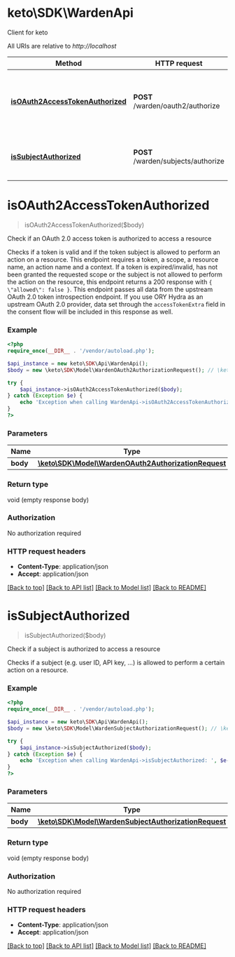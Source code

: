 # keto\SDK\WardenApi
Client for keto

All URIs are relative to *http://localhost*

Method | HTTP request | Description
------------- | ------------- | -------------
[**isOAuth2AccessTokenAuthorized**](WardenApi.md#isOAuth2AccessTokenAuthorized) | **POST** /warden/oauth2/authorize | Check if an OAuth 2.0 access token is authorized to access a resource
[**isSubjectAuthorized**](WardenApi.md#isSubjectAuthorized) | **POST** /warden/subjects/authorize | Check if a subject is authorized to access a resource


# **isOAuth2AccessTokenAuthorized**
> isOAuth2AccessTokenAuthorized($body)

Check if an OAuth 2.0 access token is authorized to access a resource

Checks if a token is valid and if the token subject is allowed to perform an action on a resource. This endpoint requires a token, a scope, a resource name, an action name and a context.   If a token is expired/invalid, has not been granted the requested scope or the subject is not allowed to perform the action on the resource, this endpoint returns a 200 response with `{ \"allowed\": false }`.   This endpoint passes all data from the upstream OAuth 2.0 token introspection endpoint. If you use ORY Hydra as an upstream OAuth 2.0 provider, data set through the `accessTokenExtra` field in the consent flow will be included in this response as well.

### Example
```php
<?php
require_once(__DIR__ . '/vendor/autoload.php');

$api_instance = new keto\SDK\Api\WardenApi();
$body = new \keto\SDK\Model\WardenOAuth2AuthorizationRequest(); // \keto\SDK\Model\WardenOAuth2AuthorizationRequest | 

try {
    $api_instance->isOAuth2AccessTokenAuthorized($body);
} catch (Exception $e) {
    echo 'Exception when calling WardenApi->isOAuth2AccessTokenAuthorized: ', $e->getMessage(), PHP_EOL;
}
?>
```

### Parameters

Name | Type | Description  | Notes
------------- | ------------- | ------------- | -------------
 **body** | [**\keto\SDK\Model\WardenOAuth2AuthorizationRequest**](../Model/WardenOAuth2AuthorizationRequest.md)|  | [optional]

### Return type

void (empty response body)

### Authorization

No authorization required

### HTTP request headers

 - **Content-Type**: application/json
 - **Accept**: application/json

[[Back to top]](#) [[Back to API list]](../../README.md#documentation-for-api-endpoints) [[Back to Model list]](../../README.md#documentation-for-models) [[Back to README]](../../README.md)

# **isSubjectAuthorized**
> isSubjectAuthorized($body)

Check if a subject is authorized to access a resource

Checks if a subject (e.g. user ID, API key, ...) is allowed to perform a certain action on a resource.

### Example
```php
<?php
require_once(__DIR__ . '/vendor/autoload.php');

$api_instance = new keto\SDK\Api\WardenApi();
$body = new \keto\SDK\Model\WardenSubjectAuthorizationRequest(); // \keto\SDK\Model\WardenSubjectAuthorizationRequest | 

try {
    $api_instance->isSubjectAuthorized($body);
} catch (Exception $e) {
    echo 'Exception when calling WardenApi->isSubjectAuthorized: ', $e->getMessage(), PHP_EOL;
}
?>
```

### Parameters

Name | Type | Description  | Notes
------------- | ------------- | ------------- | -------------
 **body** | [**\keto\SDK\Model\WardenSubjectAuthorizationRequest**](../Model/WardenSubjectAuthorizationRequest.md)|  | [optional]

### Return type

void (empty response body)

### Authorization

No authorization required

### HTTP request headers

 - **Content-Type**: application/json
 - **Accept**: application/json

[[Back to top]](#) [[Back to API list]](../../README.md#documentation-for-api-endpoints) [[Back to Model list]](../../README.md#documentation-for-models) [[Back to README]](../../README.md)


